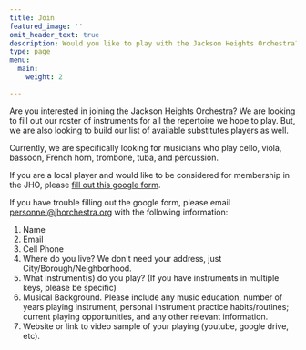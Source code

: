 ```yaml
---
title: Join
featured_image: ''
omit_header_text: true
description: Would you like to play with the Jackson Heights Orchestra?
type: page
menu:
  main:
    weight: 2

---
```


Are you interested in joining the Jackson Heights Orchestra? We are looking to fill out our roster of instruments for all the repertoire we hope to play. But, we are also looking to build our list of available substitutes players as well.

Currently, we are specifically looking for musicians who play cello, viola, bassoon, French horn, trombone, tuba, and percussion.

If you are a local player and would like to be considered for membership in the
JHO, please [fill out this google form](https://forms.gle/MbvvevQJM4ubKcUQA).

If you have trouble filling out the google form, please email [personnel@jhorchestra.org](mailto:personnel@jhorchestra.org) with the following information:

1. Name
2. Email
3. Cell Phone
4. Where do you live? We don't need your address, just City/Borough/Neighborhood.
5. What instrument(s) do you play? (If you have instruments in multiple keys, please be specific)
6. Musical Background. Please include any music education, number of years playing instrument, personal instrument practice habits/routines; current playing opportunities, and any other relevant information.
7. Website or link to video sample of your playing (youtube, google drive, etc).
